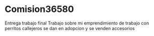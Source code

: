# Comision36580
Entrega trabajo final
Trabajo sobre mi emprendimiento de trabajo con perritos callejeros se dan en adopcion y se venden accesorios

